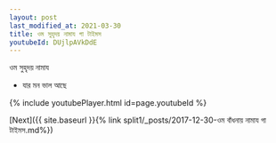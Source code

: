 ```yaml
---
layout: post
last_modified_at: 2021-03-30
title: ওম সুহৃদয় নামায গা টাইমস
youtubeId: DUjlpAVkDdE
---
```

 
 
 ওম সুহৃদয় নামায  
 
 -  যার মন ভাল আছে 
 
  
 
  
 
 
 
 
 
 


{% include youtubePlayer.html id=page.youtubeId %}
 
[Next]({{ site.baseurl }}{% link  split1/_posts/2017-12-30-ওম বাঁধনায় নামায গা টাইমস.md%})
 
